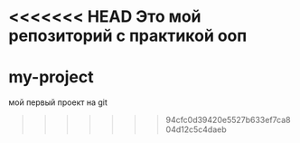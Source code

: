 <<<<<<< HEAD
Это мой репозиторий с практикой ооп
=======
# my-project
мой первый проект на git
>>>>>>> 94cfc0d39420e5527b633ef7ca804d12c5c4daeb
